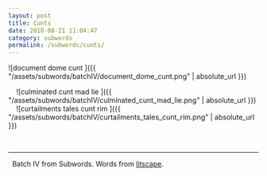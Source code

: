 ```yaml
---
layout: post
title: Cunts
date: 2018-08-21 11:04:47
category: subwords
permalink: /subwords/cunts/ 
---
```


![document dome cunt ]({{ "/assets/subwords/batchIV/document_dome_cunt.png" | absolute_url }})

&nbsp;
&nbsp;
![culminated cunt mad lie ]({{ "/assets/subwords/batchIV/culminated_cunt_mad_lie.png" | absolute_url }})
&nbsp;
&nbsp;
![curtailments tales cunt rim ]({{ "/assets/subwords/batchIV/curtailments_tales_cunt_rim.png" | absolute_url }})

&nbsp;

---

&nbsp;
Batch IV from Subwords. Words from [litscape](https://www.litscape.com/).
